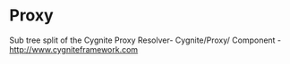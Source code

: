 Proxy
=====

Sub tree split of the Cygnite Proxy Resolver- Cygnite/Proxy/ Component - http://www.cygniteframework.com 
